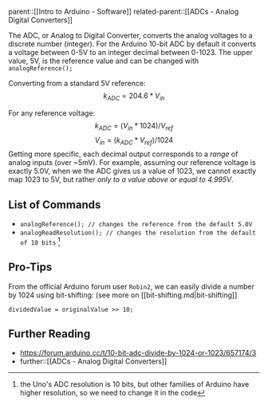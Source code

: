 parent::[[Intro to Arduino - Software]]
related-parent::[[ADCs - Analog Digital Converters]]

The ADC, or Analog to Digital Converter, converts the analog voltages to a discrete number (integer). For the Arduino 10-bit ADC by default it converts a voltage between 0-5V to an integer decimal between 0-1023. The upper value, 5V, is the reference value and can be changed with  `analogReference();`

Converting from a standard 5V reference:
$$ k_{ADC} = 204.6 * V_{in}$$

For any reference voltage:
$$ k_{ADC} = (V_{in} * 1024)/V_{ref} $$
$$ V_{in} = (k_{ADC} *V_{ref})/1024 $$ 
Getting more specific, each decimal output corresponds to a *range* of analog inputs (over ~5mV). For example, assuming our reference voltage is exactly 5.0V, when we the ADC gives us a value of 1023, we cannot exactly map 1023 to 5V, but rather _only to a value above or equal to 4.995V_. 

## List of Commands
- `analogReference(); // changes the reference from the default 5.0V`
- `analogReadResolution(); // changes the resolution from the default of 10 bits` [^1]

## Pro-Tips

From the official Arduino forum user `Robin2`, we can easily divide a number by 1024 using bit-shifting: (see more on [[bit-shifting.md|bit-shifting]]
```
dividedValue = originalValue >> 10;
```


[^1]: the Uno's ADC resolution is 10 bits, but other families of Arduino have higher resolution, so we need to change it in the code 

## Further Reading
- https://forum.arduino.cc/t/10-bit-adc-divide-by-1024-or-1023/657174/3
- further::[[ADCs - Analog Digital Converters]]